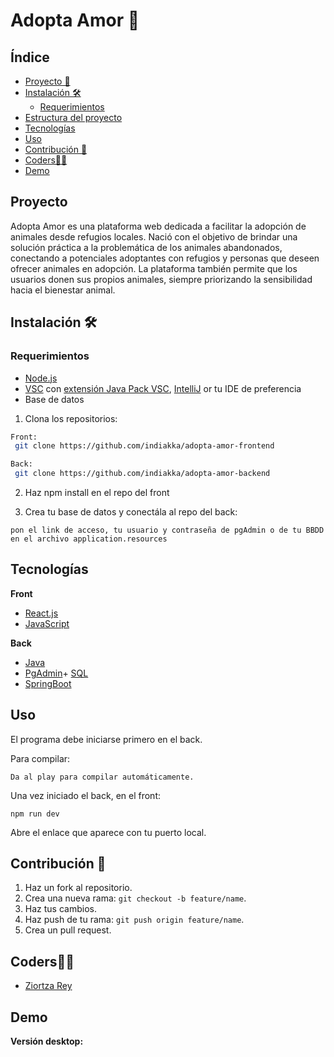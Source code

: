# Adopta Amor :dog:

## Índice

- [Proyecto 📝](#proyecto-)
- [Instalación 🛠️](#installation-)
    - [Requerimientos](#requerimientos-)
- [Estructura del proyecto](#estructura-del-proyecto-)
- [Tecnologías](#tecnologias-)
- [Uso](#uso-)
- [Contribución 🤝](#contribution-)
- [Coders👩‍💻](#coders-)
- [Demo](#demo-)


## Proyecto 

Adopta Amor es una plataforma web dedicada a facilitar la adopción de animales desde refugios locales. Nació con el objetivo de brindar una solución práctica a la problemática de los animales abandonados, conectando a potenciales adoptantes con refugios y personas que deseen ofrecer animales en adopción. La plataforma también permite que los usuarios donen sus propios animales, siempre priorizando la sensibilidad hacia el bienestar animal.


## Instalación 🛠️

### Requerimientos

- [Node.js](https://nodejs.org/en)
- [VSC](https://www.w3schools.com/java/java_intro.asp) con [extensión Java Pack VSC](vscjava.vscode-java-pack), [IntelliJ](https://www.jetbrains.com/es-es/idea/)  or tu IDE de preferencia
- Base de datos


1. Clona los repositorios:
```bash
Front:
 git clone https://github.com/indiakka/adopta-amor-frontend

Back:
 git clone https://github.com/indiakka/adopta-amor-backend

```

2. Haz npm install en el repo del front

3. Crea tu base de datos y conectála al repo del back:
```
pon el link de acceso, tu usuario y contraseña de pgAdmin o de tu BBDD en el archivo application.resources

```


## Tecnologías

**Front**
- [React.js](https://react.dev/)
- [JavaScript](https://www.w3schools.com/js/js_intro.asp)

**Back**
- [Java](https://www.java.com)
- [PgAdmin](https://www.pgadmin.org/)+ [SQL](https://www.w3schools.com/sql/default.asp)
- [SpringBoot](https://spring.io/projects/spring-boot)



## Uso
El programa debe iniciarse primero en el back.

Para compilar:

```
Da al play para compilar automáticamente.

```

Una vez iniciado el back, en el front:

```
npm run dev
```

Abre el enlace que aparece con tu puerto local.


## Contribución 🤝

1. Haz un fork al repositorio.
2. Crea una nueva rama: `git checkout -b feature/name`.
3. Haz tus cambios.
4. Haz push de tu rama: `git push origin feature/name`.
5. Crea un pull request.


 ## Coders👩‍💻

- [Ziortza Rey](https://github.com/indiakka)


## Demo
**Versión desktop:**


